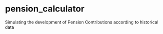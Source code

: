 # pension_calculator
Simulating the development of Pension Contributions according to historical data
